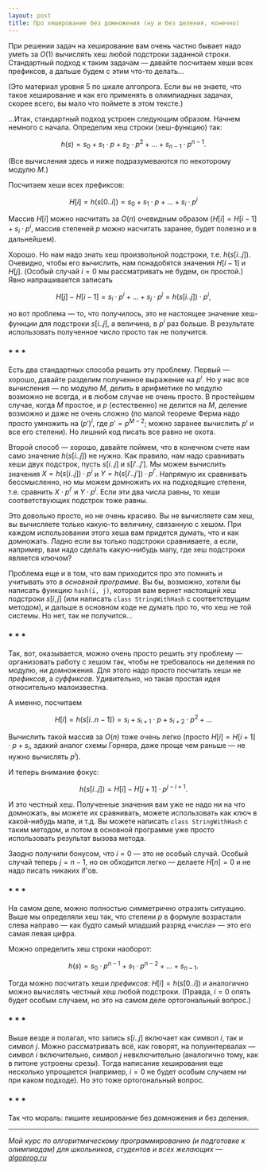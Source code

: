 ```yaml
---
layout: post
title: Про хеширование без домножения (ну и без деления, конечно)
---
```


При решении задач на хеширование вам очень частно бывает надо уметь за $O(1)$ вычислять хеш любой подстроки заданной строки.
Стандартный подход к таким задачам — давайте посчитаем хеши всех префиксов, а дальше будем с этим что-то делать...

(Это материал уровня 5 по шкале алгопрога. Если вы не знаете, что такое хеширование и как его применять в олимпиадных задачах,
скорее всего, вы мало что поймете в этом тексте.)

...Итак, стандартный подход устроен следующим образом. Начнем немного с начала. Определим хеш строки (хеш-функцию)
так: 

$$h(s) = s_0 + s_1 \cdot p + s_2 \cdot p^2 + \ldots + s_{n-1} \cdot p^{n-1}.$$

(Все вычисления здесь и ниже подразумеваются по некоторому модулю $M$.)

Посчитаем хеши всех префиксов:

$$
H[i] = h(s[0..i]) = s_0 + s_1 \cdot p + \ldots + s_i \cdot p^i
$$

Массив $H[i]$ можно насчитать за $O(n)$ очевидным образом ($H[i] = H[i-1] + s_i \cdot p^i$, 
массив степеней $p$ можно насчитать заранее, будет полезно и в дальнейшем).

Хорошо. Но нам надо знать хеш произвольной подстроки, т.е. $h(s[i..j])$. 
Очевидно, чтобы его вычислить, нам понадобятся значения $H[i-1]$ и $H[j]$. 
(Особый случай $i=0$ мы рассматривать не будем, он простой.) 
Явно напрашивается записать 

$$H[j] - H[i-1] = s_i \cdot p^i + \ldots + s_j \cdot p^j = h(s[i..j]) \cdot p^i,$$

но вот проблема — то, что получилось, это не настоящее значение хеш-функции
для подстроки $s[i..j]$, а величина, в $p^i$ раз больше. 
В результате использовать полученное число просто так не получится.


<h3>* * *</h3>

Есть два стандартных способа решить эту проблему. Первый — хорошо, давайте разделим 
полученное выражение на $p^i$. Но у нас все вычисления — по модулю $M$, делить в арифметике по модулю
возможно не всегда, и в любом случае не очень просто. В простейшем случае, 
когда $M$ простое, и $p$ (естественно) не делится на $M$, деление возможно и даже не очень сложно
(по малой теореме Ферма надо просто умножить на $(p')^i$, где $p' = p^{M-2}$; 
можно заранее вычислить $p'$ и все его степени). Но лишний код писать все равно не охота.

Второй способ — хорошо, давайте поймем, что в конечном счете нам само значение
$h(s[i..j])$ не нужно. Как правило, нам надо сравнивать хеши двух подстрок,
пусть $s[i..j]$ и $s[i'..j']$. Мы можем вычислить значения $X=h(s[i..j]) \cdot p^i$
и $Y = h(s[i'..j']) \cdot p^{i'}$. Напрямую их сравнивать бессмысленно, но мы можем
домножить их на подходящие степени, т.е. сравнить $X\cdot p^{i'}$ и $Y\cdot p^i$.
Если эти два числа равны, то хеши соответствующих подстрок тоже равны.

Это довольно просто, но не очень красиво. Вы не вычисляете сам хеш, вы вычисляете
только какую-то величину, связанную с хешом. При каждом использовании этого хеша
вам придется думать, что и как домножать. Ладно если вы только подстроки сравниваете,
а если, например, вам надо сделать какую-нибудь мапу, где хеш подстроки является ключом?

Проблема еще и в том, что вам приходится про это помнить и учитывать это *в основной программе*. 
Вы бы, возможно, хотели бы написать функцию `hash(i, j)`,
которая вам вернет настоящий хеш подстроки $s[i,j]$ (или написать `class StringWithHash`
с соответствущим методом), и дальше в основном коде не думать про то, что хеш не той системы.
Но нет, так не получится...

<h3>* * *</h3>

Так, вот, оказывается, можно очень просто решить эту проблему — организовать работу с хешом так,
чтобы не требовалось ни деления по модулю, ни домножения. Для этого надо просто посчитать
хеши не _префиксов_, а _суффиксов_. Удивительно, но такая простая идея относительно малоизвестна.

А именно, посчитаем

$$H[i] = h(s[i..n-1]) = s_i + s_{i+1} \cdot p + s_{i+2} \cdot p^2 + \ldots$$

Вычислить такой массив за $O(n)$ тоже очень легко (просто $H[i] = H[i+1] \cdot p + s_i$, 
эдакий аналог схемы Горнера, даже проще чем раньше — не нужно вычислять $p^i$).

И теперь внимание фокус:

$$h(s[i..j]) = H[i] - H[j+1] \cdot p^{j-i+1}.$$

И это честный хеш. Полученные значения вам уже не надо ни на что домножать,
вы можете их сравнивать, можете использовать как ключ в какой-нибудь мапе, и т.д.
Вы можете написать `class StringWithHash` с таким методом, и потом в основной программе
уже просто использовать результат вызова метода.

Заодно получили бонусом, что $i=0$ — это не особый случай. Особый случай теперь $j=n-1$,
но он обходится легко — делаете $H[n] = 0$ и не надо писать никаких if'ов.

<h3>* * *</h3>

На самом деле, можно полностью симметрично отразить ситуацию. Выше мы определяли 
хеш так, что степени $p$ в формуле возрастали слева направо — как будто самый младший разряд «числа»
— это его самая левая цифра.

Можно определить хеш строки наоборот:

$$h(s) = s_0 \cdot p^{n-1} + s_1 \cdot p^{n-2} + \ldots + s_{n-1}.$$

Тогда можно посчитать хеши _префиксов_: $H[i] = h(s[0..i])$ и аналогично можно вычислять честный хеш
любой подстроки. (Правда, $i=0$ опять будет особым случаем, но это на самом деле ортогональный вопрос.)

<h3>* * *</h3>

Выше везде я полагал, что запись $s[i..j]$ включает как символ $i$, так и символ $j$. 
Можно рассматривать всё, как говорят, на полуинтервалах — символ $i$ включительно,
символ $j$ невключительно (аналогично тому, как в питоне устроены срезы).
Тогда написание хеширования еще несколько упрощается (например, $i=0$ не будет особым
случаем ни при каком подходе). Но это тоже ортогональный вопрос.

<h3>* * *</h3>

Так что мораль: пишите хеширование без домножения и без деления.

----

*Мой курс по алгоритмическому программированию (и подготовке к олимпиадам) для школьников, студентов и всех желающих — [algoprog.ru](http://algoprog.ru)*
